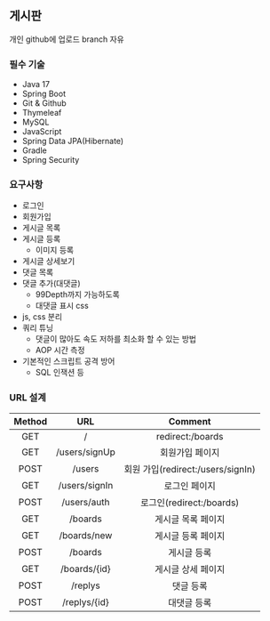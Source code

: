 ## 게시판

개인 github에 업로드
branch 자유

### 필수 기술
- Java 17
- Spring  Boot
- Git & Github
- Thymeleaf
- MySQL
- JavaScript
- Spring Data JPA(Hibernate)
- Gradle
- Spring Security

### 요구사항

- 로그인
- 회원가입
- 게시글 목록
- 게시글 등록
	- 이미지 등록
- 게시글 상세보기
- 댓글 목록
- 댓글 추가(대댓글)
	- 99Depth까지 가능하도록
	- 대댓글 표시 css
- js, css 분리
- 쿼리 튜닝
	- 댓글이 많아도 속도 저하를 최소화 할 수 있는 방법
	- AOP 시간 측정
- 기본적인 스크립트 공격 방어
	- SQL 인잭션 등

### URL 설계
| Method |      URL      |            Comment            |
| :----: | :-----------: | :---------------------------: |
|  GET   |       /       |       redirect:/boards        |
|  GET   | /users/signUp |           회원가입 페이지            |
|  POST  |    /users     | 회원 가입(redirect:/users/signIn) |
|  GET   | /users/signIn |            로그인 페이지            |
|  POST  |  /users/auth  |     로그인(redirect:/boards)     |
|  GET   |    /boards    |          게시글 목록 페이지           |
|  GET   |  /boards/new  |          게시글 등록 페이지           |
|  POST  |    /boards    |            게시글 등록             |
|  GET   | /boards/{id}  |          게시글 상세 페이지           |
|  POST  |    /replys    |             댓글 등록             |
|  POST  | /replys/{id}  |            대댓글 등록             |
